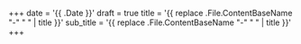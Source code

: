 +++
date = '{{ .Date }}'
draft = true
title = '{{ replace .File.ContentBaseName "-" " " | title }}'
sub_title = '{{ replace .File.ContentBaseName "-" " " | title }}'
+++
